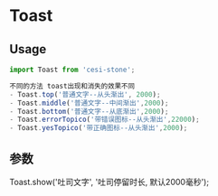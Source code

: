 # Toast

## Usage

```javascript
import Toast from 'cesi-stone';

不同的方法 toast出现和消失的效果不同
- Toast.top('普通文字--从头渐出', 2000);
- Toast.middle('普通文字--中间渐出',2000);
- Toast.bottom('普通文字--从底渐出',2000);
- Toast.errorTopico('带错误图标--从头渐出',22000);
- Toast.yesTopico('带正确图标--从头渐出',2000);

```


## 参数

Toast.show('吐司文字', '吐司停留时长, 默认2000毫秒');
